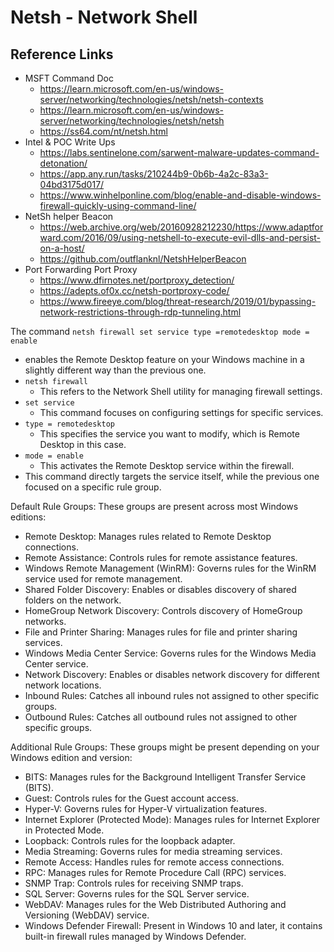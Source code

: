 # Netsh - Network Shell


## Reference Links
- MSFT Command Doc
  - https://learn.microsoft.com/en-us/windows-server/networking/technologies/netsh/netsh-contexts
  - https://learn.microsoft.com/en-us/windows-server/networking/technologies/netsh/netsh
  - https://ss64.com/nt/netsh.html
- Intel & POC Write Ups
  - https://labs.sentinelone.com/sarwent-malware-updates-command-detonation/
  - https://app.any.run/tasks/210244b9-0b6b-4a2c-83a3-04bd3175d017/
  - https://www.winhelponline.com/blog/enable-and-disable-windows-firewall-quickly-using-command-line/
- NetSh helper Beacon
  - https://web.archive.org/web/20160928212230/https://www.adaptforward.com/2016/09/using-netshell-to-execute-evil-dlls-and-persist-on-a-host/
  - https://github.com/outflanknl/NetshHelperBeacon
- Port Forwarding Port Proxy
  - https://www.dfirnotes.net/portproxy_detection/
  - https://adepts.of0x.cc/netsh-portproxy-code/
  - https://www.fireeye.com/blog/threat-research/2019/01/bypassing-network-restrictions-through-rdp-tunneling.html


The command `netsh firewall set service type =remotedesktop mode = enable` 
- enables the Remote Desktop feature on your Windows machine in a slightly different way than the previous one. 
- `netsh firewall`
  - This refers to the Network Shell utility for managing firewall settings.
- `set service`
  - This command focuses on configuring settings for specific services.
- `type = remotedesktop`
  - This specifies the service you want to modify, which is Remote Desktop in this case.
- `mode = enable`
  - This activates the Remote Desktop service within the firewall.
- This command directly targets the service itself, while the previous one focused on a specific rule group.



Default Rule Groups: These groups are present across most Windows editions:
- Remote Desktop: Manages rules related to Remote Desktop connections. 
- Remote Assistance: Controls rules for remote assistance features. 
- Windows Remote Management (WinRM): Governs rules for the WinRM service used for remote management. 
- Shared Folder Discovery: Enables or disables discovery of shared folders on the network. 
- HomeGroup Network Discovery: Controls discovery of HomeGroup networks. 
- File and Printer Sharing: Manages rules for file and printer sharing services. 
- Windows Media Center Service: Governs rules for the Windows Media Center service. 
- Network Discovery: Enables or disables network discovery for different network locations. 
- Inbound Rules: Catches all inbound rules not assigned to other specific groups. 
- Outbound Rules: Catches all outbound rules not assigned to other specific groups.


Additional Rule Groups: These groups might be present depending on your Windows edition and version:
- BITS: Manages rules for the Background Intelligent Transfer Service (BITS). 
- Guest: Controls rules for the Guest account access. 
- Hyper-V: Governs rules for Hyper-V virtualization features. 
- Internet Explorer (Protected Mode): Manages rules for Internet Explorer in Protected Mode. 
- Loopback: Controls rules for the loopback adapter. 
- Media Streaming: Governs rules for media streaming services. 
- Remote Access: Handles rules for remote access connections. 
- RPC: Manages rules for Remote Procedure Call (RPC) services. 
- SNMP Trap: Controls rules for receiving SNMP traps. 
- SQL Server: Governs rules for the SQL Server service. 
- WebDAV: Manages rules for the Web Distributed Authoring and Versioning (WebDAV) service. 
- Windows Defender Firewall: Present in Windows 10 and later, it contains built-in firewall rules managed by Windows Defender.